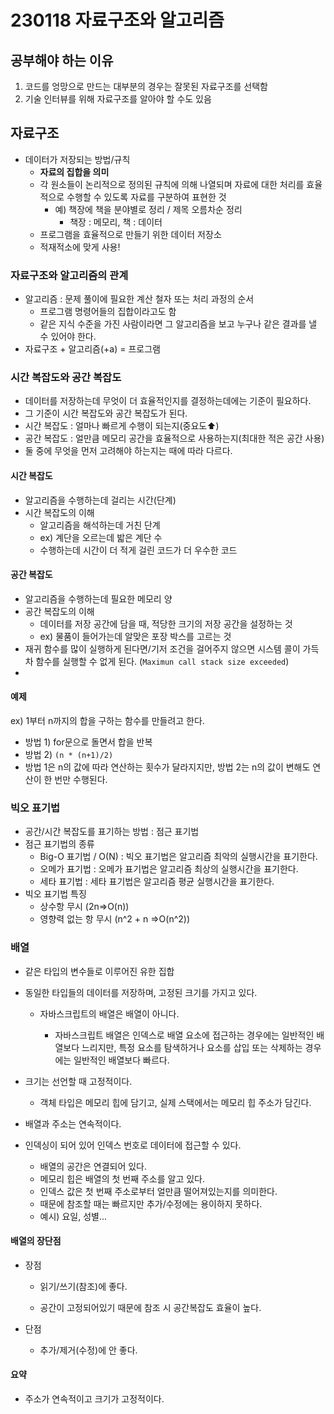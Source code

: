 # 230118 자료구조와 알고리즘

## 공부해야 하는 이유

1. 코드를 엉망으로 만드는 대부분의 경우는 잘못된 자료구조를 선택함
2. 기술 인터뷰를 위해 자료구조를 알아야 할 수도 있음



## 자료구조

* 데이터가 저장되는 방법/규칙
  * **자료의 집합을 의미**
  * 각 원소들이 논리적으로 정의된 규칙에 의해 나열되며 자료에 대한 처리를 효율적으로 수행할 수 있도록 자료를 구분하여 표현한 것
    * 예) 책장에 책을 분야별로 정리 / 제목 오름차순 정리
      * 책장 : 메모리, 책 : 데이터
  * 프로그램을 효율적으로 만들기 위한 데이터 저장소
  * 적재적소에 맞게 사용!



### 자료구조와 알고리즘의 관계

* 알고리즘 : 문제 풀이에 필요한 계산 철자 또는 처리 과정의 순서
  * 프로그램 명령어들의 집합이라고도 함
  * 같은 지식 수준을 가진 사람이라면 그 알고리즘을 보고 누구나 같은 결과를 낼 수 있어야 한다.
* 자료구조 + 알고리즘(+a) = 프로그램



### 시간 복잡도와 공간 복잡도

* 데이터를 저장하는데 무엇이 더 효율적인지를 결정하는데에는 기준이 필요하다.
* 그 기준이 시간 복잡도와 공간 복잡도가 된다.
* 시간 복잡도 : 얼마나 빠르게 수행이 되는지(중요도⬆️)
* 공간 복잡도 : 얼만큼 메모리 공간을 효율적으로 사용하는지(최대한 적은 공간 사용)
* 둘 중에 무엇을 먼저 고려해야 하는지는 때에 따라 다르다.



#### 시간 복잡도

* 알고리즘을 수행하는데 걸리는 시간(단계)
* 시간 복잡도의 이해
  * 알고리즘을 해석하는데 거친 단계
  * ex) 계단을 오르는데 밟은 계단 수
  * 수행하는데 시간이 더 적게 걸린 코드가 더 우수한 코드



#### 공간 복잡도

* 알고리즘을 수행하는데 필요한 메모리 양
* 공간 복잡도의 이해
  * 데이터를 저장 공간에 담을 때, 적당한 크기의 저장 공간을 설정하는 것
  * ex) 물품이 들어가는데 알맞은 포장 박스를 고르는 것
* 재귀 함수를 많이 실행하게 된다면/기저 조건을 걸어주지 않으면 시스템 콜이 가득 차 함수를 실행할 수 없게 된다. (`Maximun call stack size exceeded`)
* 

#### 예제

ex) 1부터 n까지의 합을 구하는 함수를 만들려고 한다.

* 방법 1) for문으로 돌면서 합을 반복
* 방법 2) `(n * (n+1)/2)` 
* 방법 1은 n의 값에 따라 연산하는 횟수가 달라지지만, 방법 2는 n의 값이 변해도 연산이 한 번만 수행된다.



### 빅오 표기법

* 공간/시간 복잡도를 표기하는 방법 : 점근 표기법
* 점근 표기법의 종류
  * Big-O 표기법 / O(N) : 빅오 표기법은 알고리즘 최악의 실행시간을 표기한다.
  * 오메가 표기법 : 오메가 표기법은 알고리즘 최상의 실행시간을 표기한다.
  * 세타 표기법 : 세타 표기법은 알고리즘 평균 실행시간을 표기한다.
* 빅오 표기법 특징
  * 상수항 무시 (2n=>O(n))
  * 영향력 없는 항 무시 (n^2 + n =>O(n^2))







### 배열

* 같은 타입의 변수들로 이루어진 유한 집합
* 동일한 타입들의 데이터를 저장하며, 고정된 크기를 가지고 있다.
  * 자바스크립트의 배열은 배열이 아니다.
  
    * 자바스크립트 배열은 인덱스로 배열 요소에 접근하는 경우에는 일반적인 배열보다 느리지만, 특정 요소를 탐색하거나 요소를 삽입 또는 삭제하는 경우에는 일반적인 배열보다 빠르다.
  

* 크기는 선언할 때 고정적이다.

  * 객체 타입은 메모리 힙에 담기고, 실제 스택에서는 메모리 힙 주소가 담긴다.

* 배열과 주소는 연속적이다.

* 인덱싱이 되어 있어 인덱스 번호로 데이터에 접근할 수 있다.

  * 배열의 공간은 연결되어 있다.
  * 메모리 힙은 배열의 첫 번째 주소를 알고 있다.
  * 인덱스 값은 첫 번째 주소로부터 얼만큼 떨어져있는지를 의미한다.
  * 때문에 참조할 때는 빠르지만 추가/수정에는 용이하지 못하다.
  * 예시) 요일, 성별...

  

#### 배열의 장단점

* 장점

  * 읽기/쓰기(참조)에 좋다.

  * 공간이 고정되어있기 때문에 참조 시 공간복잡도 효율이 높다.

    

* 단점

  * 추가/제거(수정)에 안 좋다.



#### 요약

* 주소가 연속적이고 크기가 고정적이다.